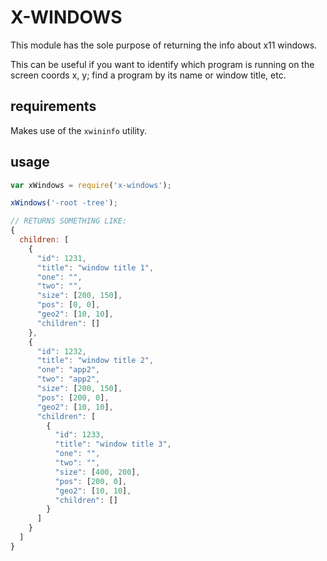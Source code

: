 # X-WINDOWS

This module has the sole purpose of returning the info about x11 windows.

This can be useful if you want to identify which program is running on the screen coords x, y; find a program by its name or window title, etc.


## requirements

Makes use of the `xwininfo` utility.  

## usage

```javascript
var xWindows = require('x-windows');

xWindows('-root -tree');

// RETURNS SOMETHING LIKE:
{
  children: [
    {
      "id": 1231,
      "title": "window title 1",
      "one": "",
      "two": "",
      "size": [200, 150],
      "pos": [0, 0],
      "geo2": [10, 10],
      "children": []
    },
    {
      "id": 1232,
      "title": "window title 2",
      "one": "app2",
      "two": "app2",
      "size": [200, 150],
      "pos": [200, 0],
      "geo2": [10, 10],
      "children": [
        {
          "id": 1233,
          "title": "window title 3",
          "one": "",
          "two": "",
          "size": [400, 200],
          "pos": [200, 0],
          "geo2": [10, 10],
          "children": []
        }
      ]
    }
  ]
}
```
